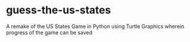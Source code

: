 # guess-the-us-states
A remake of the US States Game in Python using Turtle Graphics wherein progress of the game can be saved 
